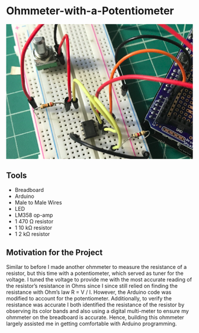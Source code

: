<h1>Ohmmeter-with-a-Potentiometer</h1>

<img src="OhmPotent1.png">

<h2>Tools</h2>
<ul>
  <li>Breadboard</li>
  <li>Arduino</li>
  <li>Male to Male Wires</li>
  <li>LED</li>
  <li>LM358 op-amp</li>
  <li>1 470 <span>&#8486;</span> resistor</li>
  <li>1 10 k<span>&#8486;</span> resistor</li>
  <li>1 2 k<span>&#8486;</span> resistor</li>
</ul>  

<h2>Motivation for the Project</h2>

Similar to before I made another ohmmeter to measure the resistance of a resistor, but this time with a potentiometer, which served as tuner for the voltage. I tuned the voltage to provide me with the most accurate reading of the resistor’s resistance in Ohms since I since still relied on finding the resistance with Ohm’s law R = V / I. However, the Arduino code was modified to account for the potentiometer. Additionally, to verify the resistance was accurate I both identified the resistance of the resistor by observing its color bands and also using a digital multi-meter to ensure my ohmmeter on the breadboard is accurate. Hence, building this ohmmeter largely assisted me in getting comfortable with Arduino programming.

